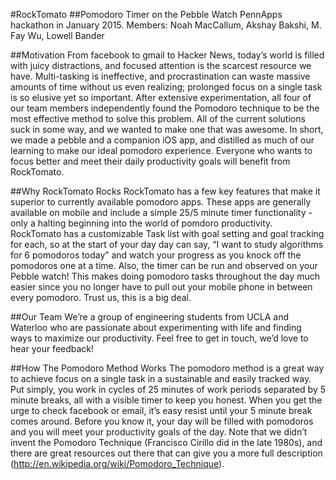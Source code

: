 #RockTomato 
##Pomodoro Timer on the Pebble Watch
PennApps hackathon in January 2015. 
Members: Noah MacCallum, Akshay Bakshi, M. Fay Wu, Lowell Bander

##Motivation
From facebook to gmail to Hacker News, today’s world is filled with juicy distractions, and focused attention is the scarcest resource we have. Multi-tasking is ineffective, and procrastination can waste massive amounts of time without us even realizing; prolonged focus on a single task is so elusive yet so important. After extensive experimentation, all four of our team members independently found the Pomodoro technique to be the most effective method to solve this problem. All of the current solutions suck in some way, and we wanted to make one that was awesome. In short, we made a pebble and a companion iOS app, and distilled as much of our learning to make our ideal pomodoro experience. Everyone who wants to focus better and meet their daily productivity goals will benefit from RockTomato.

##Why RockTomato Rocks
RockTomato has a few key features that make it superior to currently available pomodoro apps. These apps are generally available on mobile and include a simple 25/5 minute timer functionality - only a halting beginning into the world of pomdoro productivity. RockTomato has a customizable Task list with goal setting and goal tracking for each, so at the start of your day day can say, “I want to study algorithms for 6 pomodoros today” and watch your progress as you knock off the pomodoros one at a time. Also, the timer can be run and observed on your Pebble watch! This makes doing pomodoro tasks throughout the day much easier since you no longer have to pull out your mobile phone in between every pomodoro. Trust us, this is a big deal.

##Our Team
We’re a group of engineering students from UCLA and Waterloo who are passionate about experimenting with life and finding ways to maximize our productivity. Feel free to get in touch, we’d love to hear your feedback!

##How The Pomodoro Method Works
The pomodoro method is a great way to achieve focus on a single task in a sustainable and easily tracked way. Put simply, you work in cycles of 25 minutes of work periods separated by 5 minute breaks, all with a visible timer to keep you honest. When you get the urge to check facebook or email, it’s easy resist until your 5 minute break comes around. Before you know it, your day will be filled with pomodoros and you will meet your productivity goals of the day.
Note that we didn’t invent the Pomodoro Technique (Francisco Cirillo did in the late 1980s), and there are great resources out there that can give you a more full description (http://en.wikipedia.org/wiki/Pomodoro_Technique).
